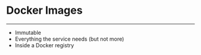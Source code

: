 # Docker Images

---

* Immutable
* Everything the service needs (but not more)
* Inside a Docker registry
